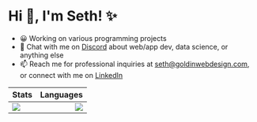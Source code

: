 # Hi 👋, I'm Seth! ✨

- 😀 Working on various programming projects 
- 💬 Chat with me on [Discord](https://discord.gg/gKYSMeJ) about web/app dev, data science, or anything else
- 📫 Reach me for professional inquiries at seth@goldinwebdesign.com, or connect with me on [LinkedIn](https://www.linkedin.com/in/seth-goldin-a3a46818b/)

<!-- <a href="https://www.linkedin.com/in/seth-goldin-a3a46818b/" target="blank"><img src="https://img.shields.io/badge/linkedin-%230077B5.svg?&style=for-the-badge&logo=linkedin&logoColor=white" /></a> -->

| Stats  | Languages |
| ------------- | ------------- |
| <a href="https://goldinwebdesign.com"><img align="left" src="https://github-readme-stats.vercel.app/api?username=GoldinGuy&count_private=true&show_icons=true&include_all_commits=true&langs_count=7" /></a>   | <a href="https://goldinwebdesign.com"><img align="right" src="https://github-readme-stats.vercel.app/api/top-langs/?username=GoldinGuy&layout=compact&count_private=true&include_all_commits=true" /></a>   |
